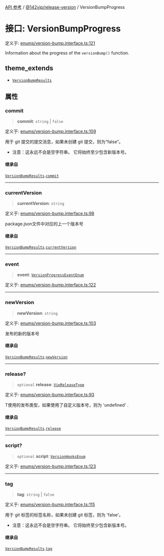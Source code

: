 [API 参考](../wiki/Home) / [@142vip/release-version](../wiki/@142vip.release-version) / VersionBumpProgress

# 接口: VersionBumpProgress

定义于: [enums/version-bump.interface.ts:121](https://github.com/142vip/core-x/blob/567cadf3a9f5104aada595325cfb94d08a88f92f/packages/release-version/src/enums/version-bump.interface.ts#L121)

Information about the progress of the `versionBump()` function.

## theme_extends

- [`VersionBumpResults`](../wiki/@142vip.release-version.%E6%8E%A5%E5%8F%A3.VersionBumpResults)

## 属性

### commit

> **commit**: `string` \| `false`

定义于: [enums/version-bump.interface.ts:109](https://github.com/142vip/core-x/blob/567cadf3a9f5104aada595325cfb94d08a88f92f/packages/release-version/src/enums/version-bump.interface.ts#L109)

用于 git 提交的提交消息，如果未创建 git 提交，则为“false”。
- 注意：这永远不会是空字符串。 它将始终至少包含新版本号。

#### 继承自

[`VersionBumpResults`](../wiki/@142vip.release-version.%E6%8E%A5%E5%8F%A3.VersionBumpResults).[`commit`](../wiki/@142vip.release-version.%E6%8E%A5%E5%8F%A3.VersionBumpResults#commit)

***

### currentVersion

> **currentVersion**: `string`

定义于: [enums/version-bump.interface.ts:98](https://github.com/142vip/core-x/blob/567cadf3a9f5104aada595325cfb94d08a88f92f/packages/release-version/src/enums/version-bump.interface.ts#L98)

package.json文件中对应的上一个版本号

#### 继承自

[`VersionBumpResults`](../wiki/@142vip.release-version.%E6%8E%A5%E5%8F%A3.VersionBumpResults).[`currentVersion`](../wiki/@142vip.release-version.%E6%8E%A5%E5%8F%A3.VersionBumpResults#currentversion)

***

### event

> **event**: [`VersionProgressEventEnum`](../wiki/@142vip.release-version.%E6%9E%9A%E4%B8%BE.VersionProgressEventEnum)

定义于: [enums/version-bump.interface.ts:122](https://github.com/142vip/core-x/blob/567cadf3a9f5104aada595325cfb94d08a88f92f/packages/release-version/src/enums/version-bump.interface.ts#L122)

***

### newVersion

> **newVersion**: `string`

定义于: [enums/version-bump.interface.ts:103](https://github.com/142vip/core-x/blob/567cadf3a9f5104aada595325cfb94d08a88f92f/packages/release-version/src/enums/version-bump.interface.ts#L103)

发布的新的版本号

#### 继承自

[`VersionBumpResults`](../wiki/@142vip.release-version.%E6%8E%A5%E5%8F%A3.VersionBumpResults).[`newVersion`](../wiki/@142vip.release-version.%E6%8E%A5%E5%8F%A3.VersionBumpResults#newversion)

***

### release?

> `optional` **release**: [`VipReleaseType`](../wiki/@142vip.utils.%E7%B1%BB%E5%9E%8B%E5%88%AB%E5%90%8D.VipReleaseType)

定义于: [enums/version-bump.interface.ts:93](https://github.com/142vip/core-x/blob/567cadf3a9f5104aada595325cfb94d08a88f92f/packages/release-version/src/enums/version-bump.interface.ts#L93)

T使用的发布类型，如果使用了自定义版本号，则为 'undefined' .

#### 继承自

[`VersionBumpResults`](../wiki/@142vip.release-version.%E6%8E%A5%E5%8F%A3.VersionBumpResults).[`release`](../wiki/@142vip.release-version.%E6%8E%A5%E5%8F%A3.VersionBumpResults#release)

***

### script?

> `optional` **script**: [`VersionHooksEnum`](../wiki/@142vip.release-version.%E6%9E%9A%E4%B8%BE.VersionHooksEnum)

定义于: [enums/version-bump.interface.ts:123](https://github.com/142vip/core-x/blob/567cadf3a9f5104aada595325cfb94d08a88f92f/packages/release-version/src/enums/version-bump.interface.ts#L123)

***

### tag

> **tag**: `string` \| `false`

定义于: [enums/version-bump.interface.ts:115](https://github.com/142vip/core-x/blob/567cadf3a9f5104aada595325cfb94d08a88f92f/packages/release-version/src/enums/version-bump.interface.ts#L115)

用于 git 标签的标签名称，如果未创建 git 标签，则为 'false'。
- 注意：这永远不会是空字符串。 它将始终至少包含新版本号。

#### 继承自

[`VersionBumpResults`](../wiki/@142vip.release-version.%E6%8E%A5%E5%8F%A3.VersionBumpResults).[`tag`](../wiki/@142vip.release-version.%E6%8E%A5%E5%8F%A3.VersionBumpResults#tag)

